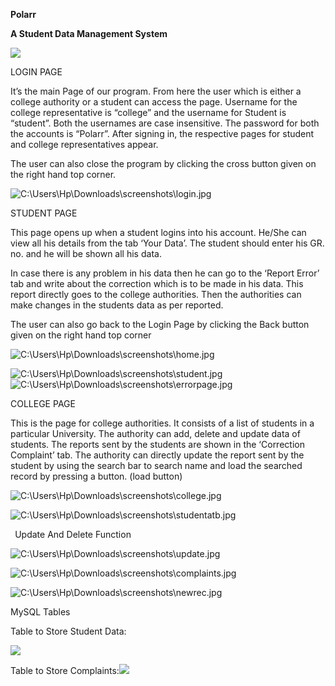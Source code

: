 ﻿
**Polarr**

**A Student Data Management System**

![](/Aspose.Words.8fe87ddd-a5ca-4076-9ab8-12e4b1072830.001.jpeg)

LOGIN PAGE

It’s the main Page of our program. From here the user which is either a college authority or a student can access the page. Username for the college representative is “college” and the username for Student is “student”. Both the usernames are case insensitive. The password for both the accounts is “Polarr”. After signing in, the respective pages for student and college representatives appear.

The user can also close the program by clicking the cross button given on the right hand top corner.

![C:\Users\Hp\Downloads\screenshots\login.jpg](/Aspose.Words.8fe87ddd-a5ca-4076-9ab8-12e4b1072830.002.jpeg)

STUDENT PAGE

This page opens up when a student logins into his account. He/She can view all his details from the tab ‘Your Data’. The student should enter his GR. no. and he will be shown all his data. 

In case there is any problem in his data then he can go to the ‘Report Error’ tab and write about the correction which is to be made in his data. This report directly goes to the college authorities. Then the authorities can make changes in the students data as per reported. 

The user can also go back to the Login Page by clicking the Back button given on the right hand top corner

![C:\Users\Hp\Downloads\screenshots\home.jpg](/Aspose.Words.8fe87ddd-a5ca-4076-9ab8-12e4b1072830.003.jpeg)

![C:\Users\Hp\Downloads\screenshots\student.jpg](/Aspose.Words.8fe87ddd-a5ca-4076-9ab8-12e4b1072830.004.jpeg)![C:\Users\Hp\Downloads\screenshots\errorpage.jpg](/Aspose.Words.8fe87ddd-a5ca-4076-9ab8-12e4b1072830.005.jpeg)

COLLEGE PAGE

This is the page for college authorities. It consists of a list of students in a particular University. The authority can add, delete and update data of students. The reports sent by the students are shown in the ‘Correction Complaint’ tab. The authority can directly update the report sent by the student   by using the search bar to search name and load the searched record by pressing a button. (load button)



![C:\Users\Hp\Downloads\screenshots\college.jpg](/Aspose.Words.8fe87ddd-a5ca-4076-9ab8-12e4b1072830.006.jpeg)



![C:\Users\Hp\Downloads\screenshots\studentatb.jpg](/Aspose.Words.8fe87ddd-a5ca-4076-9ab8-12e4b1072830.007.jpeg)    





` `Update And Delete Function 



![C:\Users\Hp\Downloads\screenshots\update.jpg](/Aspose.Words.8fe87ddd-a5ca-4076-9ab8-12e4b1072830.008.jpeg)

![C:\Users\Hp\Downloads\screenshots\complaints.jpg](/Aspose.Words.8fe87ddd-a5ca-4076-9ab8-12e4b1072830.009.jpeg)


![C:\Users\Hp\Downloads\screenshots\newrec.jpg](/Aspose.Words.8fe87ddd-a5ca-4076-9ab8-12e4b1072830.010.jpeg)

MySQL Tables

Table to Store Student Data:

![](/Aspose.Words.8fe87ddd-a5ca-4076-9ab8-12e4b1072830.011.png)

Table to Store Complaints:![](/Aspose.Words.8fe87ddd-a5ca-4076-9ab8-12e4b1072830.012.png) 

